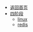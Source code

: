 - [返回首页](/?id=quick-start)
- [四阶段](4_四阶段/)
  - [linux](4_四阶段/1_linux.md)
  - [redis](4_四阶段/2_redis.md)
